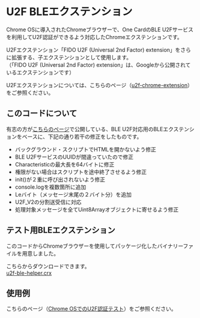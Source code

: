 # U2F BLEエクステンション

Chrome OSに導入されたChromeブラウザーで、One CardのBLE U2Fサービスを利用してU2F認証ができるよう対応したChromeエクステンションです。

U2Fエクステンション「FIDO U2F (Universal 2nd Factor) extension」をさらに拡張する、子エクステンションとして使用します。
<br>
（「FIDO U2F (Universal 2nd Factor) extension」は、Googleから公開されているエクステンションです）

U2Fエクステンションについては、こちらのページ（[u2f-chrome-extension](../u2f-ref-code/u2f-chrome-extension/README.md)）をご参照ください。

## このコードについて

有志の方が[こちらのページ](https://github.com/carybran/u2f-ble-helper)で公開している、BLE U2F対応用のBLEエクステンションをベースに、下記の通り若干の修正をしたものです。

* バックグラウンド・スクリプトでHTMLを開かないよう修正
* BLE U2FサービスのUUIDが間違っていたので修正
* Characteristicの最大長を64バイトに修正
* 権限がない場合はスクリプトを途中終了させるよう修正
* init()が２重に呼び出されないよう修正
* console.logを複数箇所に追加
* Leバイト（メッセージ末尾の２バイト分）を追加
* U2F_V2の分割送受信に対応
* 処理対象メッセージを全てUint8Arrayオブジェクトに寄せるよう修正

## テスト用BLEエクステンション

このコードからChromeブラウザーを使用してパッケージ化したバイナリーファイルを用意しました。

こちらからダウンロードできます。<br>
[u2f-ble-helper.crx](../u2f-ble-helper.crx)

## 使用例

こちらのページ（[Chrome OSでのU2F認証テスト](../../Development/CHROMEOSTEST.md)）をご参照ください。
